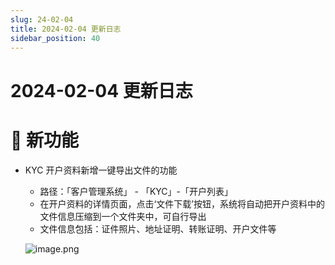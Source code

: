 ```yaml
---
slug: 24-02-04
title: 2024-02-04 更新日志
sidebar_position: 40
---
```



# 2024-02-04 更新日志


# 🎉 新功能

- KYC 开户资料新增一键导出文件的功能
    - 路径：「客户管理系统」 - 「KYC」-「开户列表」
    - 在开户资料的详情页面，点击‘文件下载’按钮，系统将自动把开户资料中的文件信息压缩到一个文件夹中，可自行导出
    - 文件信息包括：证件照片、地址证明、转账证明、开户文件等

    ![image.png](/assets/d5d836fbb0b22356f1c756f27a05b828.png)

